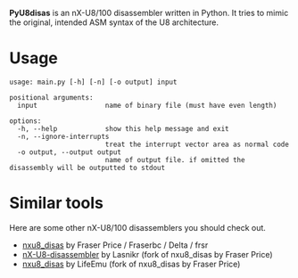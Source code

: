 **PyU8disas** is an nX-U8/100 disassembler written in Python. It tries to mimic the original, intended ASM syntax of the U8 architecture.

# Usage
```
usage: main.py [-h] [-n] [-o output] input

positional arguments:
  input                 name of binary file (must have even length)

options:
  -h, --help            show this help message and exit
  -n, --ignore-interrupts
                        treat the interrupt vector area as normal code
  -o output, --output output
                        name of output file. if omitted the disassembly will be outputted to stdout

```

# Similar tools
Here are some other nX-U8/100 disassemblers you should check out.

- [nxu8_disas](https://github.com/Fraserbc/nxu8_disas) by Fraser Price / Fraserbc / Delta / frsr
- [nX-U8-disassembler](https://github.com/lasnikr/nX-U8-disassembler) by Lasnikr (fork of nxu8_disas by Fraser Price)
- [nxu8_disas](https://github.com/LifeEmu/nxu8_disas) by LifeEmu (fork of nxu8_disas by Fraser Price)

